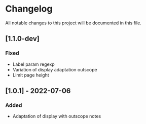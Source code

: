 # Changelog
All notable changes to this project will be documented in this file.

## [1.1.0-dev]
### Fixed
- Label param regexp
- Variation of display adaptation outscope
- Limit page height

## [1.0.1] - 2022-07-06
### Added
- Adaptation of display with outscope notes